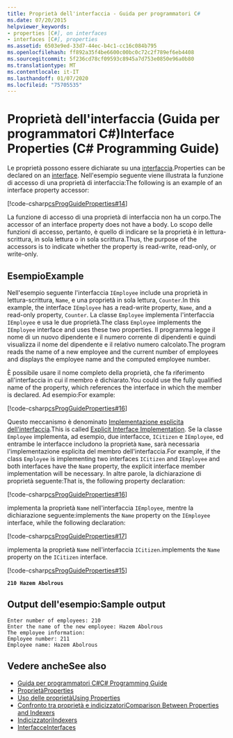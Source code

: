 ```yaml
---
title: Proprietà dell'interfaccia - Guida per programmatori C#
ms.date: 07/20/2015
helpviewer_keywords:
- properties [C#], on interfaces
- interfaces [C#], properties
ms.assetid: 6503e9ed-33d7-44ec-b4c1-cc16c084b795
ms.openlocfilehash: ff892a35f4be6600c00bc0c72c2f789ef6eb4408
ms.sourcegitcommit: 5f236cd78cf09593c8945a7d753e0850e96a0b80
ms.translationtype: MT
ms.contentlocale: it-IT
ms.lasthandoff: 01/07/2020
ms.locfileid: "75705535"
---
```

# <a name="interface-properties-c-programming-guide"></a><span data-ttu-id="5af02-102">Proprietà dell'interfaccia (Guida per programmatori C#)</span><span class="sxs-lookup"><span data-stu-id="5af02-102">Interface Properties (C# Programming Guide)</span></span>

<span data-ttu-id="5af02-103">Le proprietà possono essere dichiarate su una [interfaccia](../../language-reference/keywords/interface.md).</span><span class="sxs-lookup"><span data-stu-id="5af02-103">Properties can be declared on an [interface](../../language-reference/keywords/interface.md).</span></span> <span data-ttu-id="5af02-104">Nell'esempio seguente viene illustrata la funzione di accesso di una proprietà di interfaccia:</span><span class="sxs-lookup"><span data-stu-id="5af02-104">The following is an example of an interface property accessor:</span></span>

[!code-csharp[csProgGuideProperties#14](~/samples/snippets/csharp/VS_Snippets_VBCSharp/csProgGuideProperties/CS/Properties.cs#14)]

<span data-ttu-id="5af02-105">La funzione di accesso di una proprietà di interfaccia non ha un corpo.</span><span class="sxs-lookup"><span data-stu-id="5af02-105">The accessor of an interface property does not have a body.</span></span> <span data-ttu-id="5af02-106">Lo scopo delle funzioni di accesso, pertanto, è quello di indicare se la proprietà è in lettura-scrittura, in sola lettura o in sola scrittura.</span><span class="sxs-lookup"><span data-stu-id="5af02-106">Thus, the purpose of the accessors is to indicate whether the property is read-write, read-only, or write-only.</span></span>

## <a name="example"></a><span data-ttu-id="5af02-107">Esempio</span><span class="sxs-lookup"><span data-stu-id="5af02-107">Example</span></span>

<span data-ttu-id="5af02-108">Nell'esempio seguente l'interfaccia `IEmployee` include una proprietà in lettura-scrittura, `Name`, e una proprietà in sola lettura, `Counter`.</span><span class="sxs-lookup"><span data-stu-id="5af02-108">In this example, the interface `IEmployee` has a read-write property, `Name`, and a read-only property, `Counter`.</span></span> <span data-ttu-id="5af02-109">La classe `Employee` implementa l'interfaccia `IEmployee` e usa le due proprietà.</span><span class="sxs-lookup"><span data-stu-id="5af02-109">The class `Employee` implements the `IEmployee` interface and uses these two properties.</span></span> <span data-ttu-id="5af02-110">Il programma legge il nome di un nuovo dipendente e il numero corrente di dipendenti e quindi visualizza il nome del dipendente e il relativo numero calcolato.</span><span class="sxs-lookup"><span data-stu-id="5af02-110">The program reads the name of a new employee and the current number of employees and displays the employee name and the computed employee number.</span></span>

<span data-ttu-id="5af02-111">È possibile usare il nome completo della proprietà, che fa riferimento all'interfaccia in cui il membro è dichiarato.</span><span class="sxs-lookup"><span data-stu-id="5af02-111">You could use the fully qualified name of the property, which references the interface in which the member is declared.</span></span> <span data-ttu-id="5af02-112">Ad esempio:</span><span class="sxs-lookup"><span data-stu-id="5af02-112">For example:</span></span>

[!code-csharp[csProgGuideProperties#16](~/samples/snippets/csharp/VS_Snippets_VBCSharp/csProgGuideProperties/CS/Properties.cs#16)]

<span data-ttu-id="5af02-113">Questo meccanismo è denominato [Implementazione esplicita dell'interfaccia](../interfaces/explicit-interface-implementation.md).</span><span class="sxs-lookup"><span data-stu-id="5af02-113">This is called [Explicit Interface Implementation](../interfaces/explicit-interface-implementation.md).</span></span> <span data-ttu-id="5af02-114">Se la classe `Employee` implementa, ad esempio, due interfacce, `ICitizen` e `IEmployee`, ed entrambe le interfacce includono la proprietà `Name`, sarà necessaria l'implementazione esplicita del membro dell'interfaccia.</span><span class="sxs-lookup"><span data-stu-id="5af02-114">For example, if the class `Employee` is implementing two interfaces `ICitizen` and `IEmployee` and both interfaces have the `Name` property, the explicit interface member implementation will be necessary.</span></span> <span data-ttu-id="5af02-115">In altre parole, la dichiarazione di proprietà seguente:</span><span class="sxs-lookup"><span data-stu-id="5af02-115">That is, the following property declaration:</span></span>

[!code-csharp[csProgGuideProperties#16](~/samples/snippets/csharp/VS_Snippets_VBCSharp/csProgGuideProperties/CS/Properties.cs#16)]

<span data-ttu-id="5af02-116">implementa la proprietà `Name` nell'interfaccia `IEmployee`, mentre la dichiarazione seguente:</span><span class="sxs-lookup"><span data-stu-id="5af02-116">implements the `Name` property on the `IEmployee` interface, while the following declaration:</span></span>

[!code-csharp[csProgGuideProperties#17](~/samples/snippets/csharp/VS_Snippets_VBCSharp/csProgGuideProperties/CS/Properties.cs#17)]

<span data-ttu-id="5af02-117">implementa la proprietà `Name` nell'interfaccia `ICitizen`.</span><span class="sxs-lookup"><span data-stu-id="5af02-117">implements the `Name` property on the `ICitizen` interface.</span></span>

[!code-csharp[csProgGuideProperties#15](~/samples/snippets/csharp/VS_Snippets_VBCSharp/csProgGuideProperties/CS/Properties.cs#15)]

**`210 Hazem Abolrous`**

## <a name="sample-output"></a><span data-ttu-id="5af02-118">Output dell'esempio:</span><span class="sxs-lookup"><span data-stu-id="5af02-118">Sample output</span></span>

```console
Enter number of employees: 210
Enter the name of the new employee: Hazem Abolrous
The employee information:
Employee number: 211
Employee name: Hazem Abolrous
```

## <a name="see-also"></a><span data-ttu-id="5af02-119">Vedere anche</span><span class="sxs-lookup"><span data-stu-id="5af02-119">See also</span></span>

- [<span data-ttu-id="5af02-120">Guida per programmatori C#</span><span class="sxs-lookup"><span data-stu-id="5af02-120">C# Programming Guide</span></span>](../index.md)
- [<span data-ttu-id="5af02-121">Proprietà</span><span class="sxs-lookup"><span data-stu-id="5af02-121">Properties</span></span>](./properties.md)
- [<span data-ttu-id="5af02-122">Uso delle proprietà</span><span class="sxs-lookup"><span data-stu-id="5af02-122">Using Properties</span></span>](./using-properties.md)
- [<span data-ttu-id="5af02-123">Confronto tra proprietà e indicizzatori</span><span class="sxs-lookup"><span data-stu-id="5af02-123">Comparison Between Properties and Indexers</span></span>](../indexers/comparison-between-properties-and-indexers.md)
- [<span data-ttu-id="5af02-124">Indicizzatori</span><span class="sxs-lookup"><span data-stu-id="5af02-124">Indexers</span></span>](../indexers/index.md)
- [<span data-ttu-id="5af02-125">Interfacce</span><span class="sxs-lookup"><span data-stu-id="5af02-125">Interfaces</span></span>](../interfaces/index.md)
